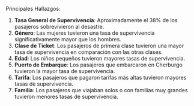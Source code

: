 Principales Hallazgos:
1. **Tasa General de Supervivencia**: Aproximadamente el 38% de los pasajeros sobrevivieron al desastre.
2. **Género**: Las mujeres tuvieron una tasa de supervivencia significativamente mayor que los hombres.
3. **Clase de Ticket**: Los pasajeros de primera clase tuvieron una mayor tasa de supervivencia en comparación con las otras clases.
4. **Edad**: Los niños pequeños tuvieron mayores tasas de supervivencia.
5. **Puerto de Embarque**: Los pasajeros que embarcaron en Cherburgo tuvieron la mayor tasa de supervivencia.
6. **Tarifa**: Los pasajeros que pagaron tarifas más altas tuvieron mayores tasas de supervivencia.
7. **Familia**: Los pasajeros que viajaban solos o con familias muy grandes tuvieron menores tasas de supervivencia.


